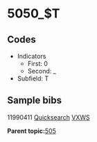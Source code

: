 # 5050\_$T

## Codes

-   Indicators
    -   First: 0
    -   Second: \_
-   Subfield: T

## Sample bibs

11990411 [Quicksearch](https://search.library.yale.edu/catalog/11990411) [VXWS](http://prodorbis.library.yale.edu:7014/vxws/GetHoldingsService?bibId=11990411)

**Parent topic:**[505](../../tags/505/505.md)

